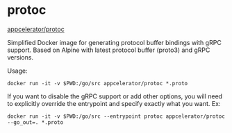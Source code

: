 # protoc

[appcelerator/protoc](https://hub.docker.com/r/appcelerator/protoc/)

Simplified Docker image for generating protocol buffer bindings with gRPC support. Based on Alpine with latest protocol buffer (proto3) and gRPC versions.

Usage:

    docker run -it -v $PWD:/go/src appcelerator/protoc *.proto

If you want to disable the gRPC support or add other options, you will need to explicitly override
the entrypoint and specify exactly what you want. Ex:

    docker run -it -v $PWD:/go/src --entrypoint protoc appcelerator/protoc --go_out=. *.proto
